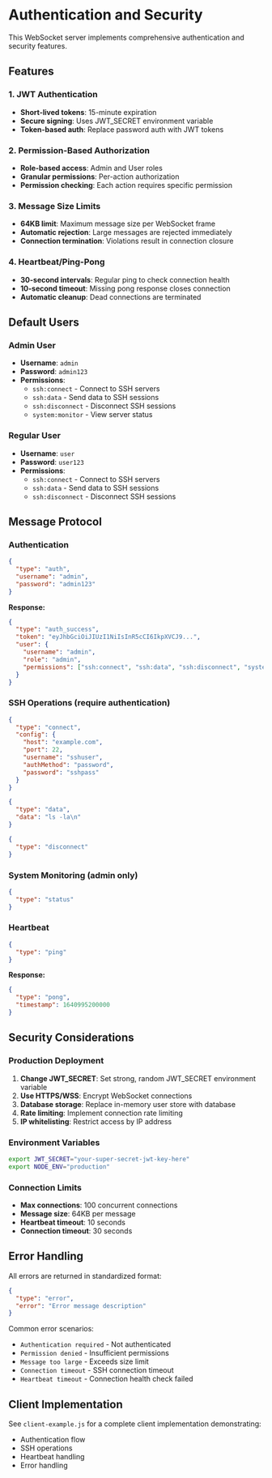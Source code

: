 # Authentication and Security

This WebSocket server implements comprehensive authentication and security features.

## Features

### 1. JWT Authentication
- **Short-lived tokens**: 15-minute expiration
- **Secure signing**: Uses JWT_SECRET environment variable
- **Token-based auth**: Replace password auth with JWT tokens

### 2. Permission-Based Authorization
- **Role-based access**: Admin and User roles
- **Granular permissions**: Per-action authorization
- **Permission checking**: Each action requires specific permission

### 3. Message Size Limits
- **64KB limit**: Maximum message size per WebSocket frame
- **Automatic rejection**: Large messages are rejected immediately
- **Connection termination**: Violations result in connection closure

### 4. Heartbeat/Ping-Pong
- **30-second intervals**: Regular ping to check connection health
- **10-second timeout**: Missing pong response closes connection
- **Automatic cleanup**: Dead connections are terminated

## Default Users

### Admin User
- **Username**: `admin`
- **Password**: `admin123`
- **Permissions**: 
  - `ssh:connect` - Connect to SSH servers
  - `ssh:data` - Send data to SSH sessions
  - `ssh:disconnect` - Disconnect SSH sessions
  - `system:monitor` - View server status

### Regular User
- **Username**: `user`
- **Password**: `user123`
- **Permissions**:
  - `ssh:connect` - Connect to SSH servers
  - `ssh:data` - Send data to SSH sessions
  - `ssh:disconnect` - Disconnect SSH sessions

## Message Protocol

### Authentication
```json
{
  "type": "auth",
  "username": "admin",
  "password": "admin123"
}
```

**Response:**
```json
{
  "type": "auth_success",
  "token": "eyJhbGciOiJIUzI1NiIsInR5cCI6IkpXVCJ9...",
  "user": {
    "username": "admin",
    "role": "admin",
    "permissions": ["ssh:connect", "ssh:data", "ssh:disconnect", "system:monitor"]
  }
}
```

### SSH Operations (require authentication)
```json
{
  "type": "connect",
  "config": {
    "host": "example.com",
    "port": 22,
    "username": "sshuser",
    "authMethod": "password",
    "password": "sshpass"
  }
}
```

```json
{
  "type": "data",
  "data": "ls -la\n"
}
```

```json
{
  "type": "disconnect"
}
```

### System Monitoring (admin only)
```json
{
  "type": "status"
}
```

### Heartbeat
```json
{
  "type": "ping"
}
```

**Response:**
```json
{
  "type": "pong",
  "timestamp": 1640995200000
}
```

## Security Considerations

### Production Deployment
1. **Change JWT_SECRET**: Set strong, random JWT_SECRET environment variable
2. **Use HTTPS/WSS**: Encrypt WebSocket connections
3. **Database storage**: Replace in-memory user store with database
4. **Rate limiting**: Implement connection rate limiting
5. **IP whitelisting**: Restrict access by IP address

### Environment Variables
```bash
export JWT_SECRET="your-super-secret-jwt-key-here"
export NODE_ENV="production"
```

### Connection Limits
- **Max connections**: 100 concurrent connections
- **Message size**: 64KB per message
- **Heartbeat timeout**: 10 seconds
- **Connection timeout**: 30 seconds

## Error Handling

All errors are returned in standardized format:
```json
{
  "type": "error",
  "error": "Error message description"
}
```

Common error scenarios:
- `Authentication required` - Not authenticated
- `Permission denied` - Insufficient permissions
- `Message too large` - Exceeds size limit
- `Connection timeout` - SSH connection timeout
- `Heartbeat timeout` - Connection health check failed

## Client Implementation

See `client-example.js` for a complete client implementation demonstrating:
- Authentication flow
- SSH operations
- Heartbeat handling
- Error handling
